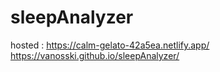 # sleepAnalyzer

hosted : https://calm-gelato-42a5ea.netlify.app/
https://vanosski.github.io/sleepAnalyzer/
